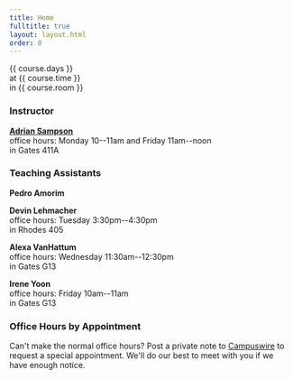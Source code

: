 ```yaml
---
title: Home
fulltitle: true
layout: layout.html
order: 0
---
```

{{ course.days }}  
at {{ course.time }}  
in {{ course.room }}

### Instructor

[**Adrian Sampson**][adrian]  
office hours: Monday 10--11am and Friday 11am--noon  
in Gates 411A

### Teaching Assistants

**Pedro Amorim**

**Devin Lehmacher**   
office hours: Tuesday 3:30pm--4:30pm   
in Rhodes 405

**Alexa VanHattum**  
office hours: Wednesday 11:30am--12:30pm  
in Gates G13

**Irene Yoon**  
office hours: Friday 10am--11am  
in Gates G13

### Office Hours by Appointment

Can't make the normal office hours? Post a private note to [Campuswire][cw] to request a special appointment.
We'll do our best to meet with you if we have enough notice.

[adrian]: http://www.cs.cornell.edu/~asampson/
[cw]: https://campuswire.com/c/G8507B91A
